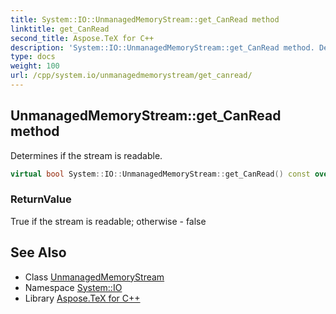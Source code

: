 ```yaml
---
title: System::IO::UnmanagedMemoryStream::get_CanRead method
linktitle: get_CanRead
second_title: Aspose.TeX for C++
description: 'System::IO::UnmanagedMemoryStream::get_CanRead method. Determines if the stream is readable in C++.'
type: docs
weight: 100
url: /cpp/system.io/unmanagedmemorystream/get_canread/
---
```

## UnmanagedMemoryStream::get_CanRead method


Determines if the stream is readable.

```cpp
virtual bool System::IO::UnmanagedMemoryStream::get_CanRead() const override
```


### ReturnValue

True if the stream is readable; otherwise - false

## See Also

* Class [UnmanagedMemoryStream](../)
* Namespace [System::IO](../../)
* Library [Aspose.TeX for C++](../../../)
